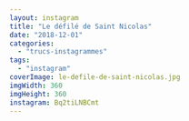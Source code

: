 ```yaml
---
layout: instagram
title: "Le défilé de Saint Nicolas"
date: "2018-12-01"
categories: 
  - "trucs-instagrammes"
tags: 
  - "instagram"
coverImage: le-defile-de-saint-nicolas.jpg
imgWidth: 360
imgHeight: 360
instagram: Bq2tiLNBCmt
---
```

